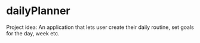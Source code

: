 # dailyPlanner

Project idea:
An application that lets user create their daily routine, set goals for the day, week etc.
